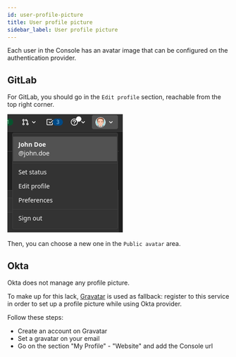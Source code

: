 ```yaml
---
id: user-profile-picture
title: User profile picture
sidebar_label: User profile picture
---
```


Each user in the Console has an avatar image that can be configured on the authentication provider.

## GitLab

For GitLab, you should go in the `Edit profile` section, reachable from the top right corner.

![edit profile](./img/edit-profile-section.png)

Then, you can choose a new one in the `Public avatar` area.

## Okta

Okta does not manage any profile picture.

To make up for this lack, [Gravatar](https://gravatar.com/) is used as fallback: register to this service in order to set up a profile picture while using Okta provider.

Follow these steps: 

* Create an account on Gravatar
* Set a gravatar on your email 
* Go on the section "My Profile" - "Website" and add the Console url 
